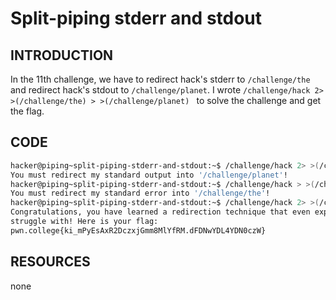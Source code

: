 # Split-piping  stderr and stdout
## INTRODUCTION 
In the 11th challenge, we have to redirect hack's stderr to `/challenge/the` and redirect hack's stdout to `/challenge/planet`.
I wrote `/challenge/hack 2> >(/challenge/the) > >(/challenge/planet) ` to solve the challenge and get the flag.

## CODE 
``` BASH 
hacker@piping~split-piping-stderr-and-stdout:~$ /challenge/hack 2> >(/challenge/the)
You must redirect my standard output into '/challenge/planet'!
hacker@piping~split-piping-stderr-and-stdout:~$ /challenge/hack > >(/challenge/planet)
You must redirect my standard error into '/challenge/the'!
hacker@piping~split-piping-stderr-and-stdout:~$ /challenge/hack 2> >(/challenge/the) > >(/challenge/planet)
Congratulations, you have learned a redirection technique that even experts
struggle with! Here is your flag:
pwn.college{ki_mPyEsAxR2DczxjGmm8MlYfRM.dFDNwYDL4YDN0czW}
``` 
## RESOURCES 
none 

